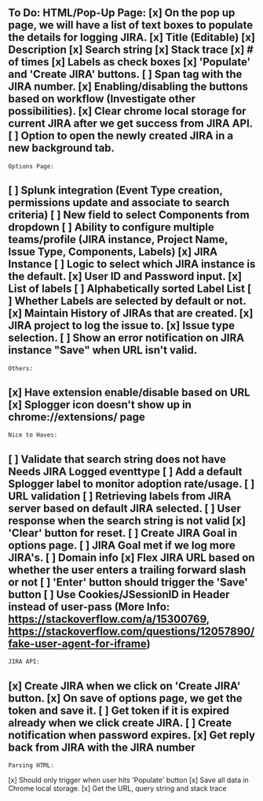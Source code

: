 To Do:
    HTML/Pop-Up Page:
[x] On the pop up page, we will have a list of text boxes to populate the details for logging JIRA.
[x] Title (Editable)
[x] Description
[x] Search string
[x] Stack trace
[x] # of times
[x] Labels as check boxes
[x] 'Populate' and 'Create JIRA' buttons.
[ ] Span tag with the JIRA number.
[x] Enabling/disabling the buttons based on workflow (Investigate other possibilities).
[x] Clear chrome local storage for current JIRA after we get success from JIRA API.
[ ] Option to open the newly created JIRA in a new background tab.
---------------------------------------------------------------------------------------------------------------------------
    Options Page:
[ ] Splunk integration (Event Type creation, permissions update and associate to search criteria)
[ ] New field to select Components from dropdown
[ ] Ability to configure multiple teams/profile (JIRA instance, Project Name, Issue Type, Components, Labels)
[x] JIRA Instance
[ ] Logic to select which JIRA instance is the default.
[x] User ID and Password input.
[x] List of labels
[ ] Alphabetically sorted Label List
[ ] Whether Labels are selected by default or not.
[x] Maintain History of JIRAs that are created.
[x] JIRA project to log the issue to.
[x] Issue type selection.
[ ] Show an error notification on JIRA instance "Save" when URL isn't valid.
---------------------------------------------------------------------------------------------------------------------------
    Others:
[x] Have extension enable/disable based on URL
[x] Splogger icon doesn't show up in chrome://extensions/ page
---------------------------------------------------------------------------------------------------------------------------
    Nice to Haves:
[ ] Validate that search string does not have Needs JIRA Logged eventtype
[ ] Add a default Splogger label to monitor adoption rate/usage.
[ ] URL validation
[ ] Retrieving labels from JIRA server based on default JIRA selected.
[ ] User response when the search string is not valid
[x] 'Clear' button for reset.
[ ] Create JIRA Goal in options page.
[ ] JIRA Goal met if we log more JIRA's.
[ ] Domain info
[x] Flex JIRA URL based on whether the user enters a trailing forward slash or not
[ ] 'Enter' button should trigger the 'Save' button
[ ] Use Cookies/JSessionID in Header instead of user-pass (More Info: https://stackoverflow.com/a/15300769, https://stackoverflow.com/questions/12057890/fake-user-agent-for-iframe)
---------------------------------------------------------------------------------------------------------------------------
    JIRA API:
[x] Create JIRA when we click on 'Create JIRA' button.
[x] On save of options page, we get the token and save it.
[ ] Get token if it is expired already when we click create JIRA.
[ ] Create notification when password expires.
[x] Get reply back from JIRA with the JIRA number
---------------------------------------------------------------------------------------------------------------------------
    Parsing HTML:
[x] Should only trigger when user hits 'Populate' button
[x] Save all data in Chrome local storage.
[x] Get the URL, query string and stack trace
